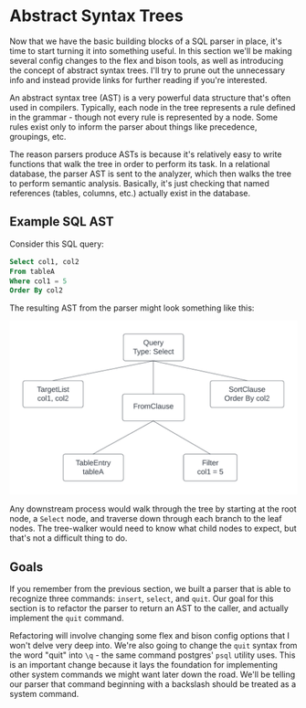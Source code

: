 # Abstract Syntax Trees

Now that we have the basic building blocks of a SQL parser in place, it's time to start turning it into something useful. In this section we'll be making several config changes to the flex and bison tools, as well as introducing the concept of abstract syntax trees. I'll try to prune out the unnecessary info and instead provide links for further reading if you're interested.

An abstract syntax tree (AST) is a very powerful data structure that's often used in compilers. Typically, each node in the tree represents a rule defined in the grammar - though not every rule is represented by a node. Some rules exist only to inform the parser about things like precedence, groupings, etc.

The reason parsers produce ASTs is because it's relatively easy to write functions that walk the tree in order to perform its task. In a relational database, the parser AST is sent to the analyzer, which then walks the tree to perform semantic analysis. Basically, it's just checking that named references (tables, columns, etc.) actually exist in the database.

## Example SQL AST

Consider this SQL query:

```sql
Select col1, col2
From tableA
Where col1 = 5
Order By col2
```

The resulting AST from the parser might look something like this:

![SQL AST](assets/sql_ast.png)

Any downstream process would walk through the tree by starting at the root node, a `Select` node, and traverse down through each branch to the leaf nodes. The tree-walker would need to know what child nodes to expect, but that's not a difficult thing to do.

## Goals

If you remember from the previous section, we built a parser that is able to recognize three commands: `insert`, `select`, and `quit`. Our goal for this section is to refactor the parser to return an AST to the caller, and actually implement the `quit` command.

Refactoring will involve changing some flex and bison config options that I won't delve very deep into. We're also going to change the `quit` syntax from the word "quit" into `\q` - the same command postgres' `psql` utility uses. This is an important change because it lays the foundation for implementing other system commands we might want later down the road. We'll be telling our parser that command beginning with a backslash should be treated as a system command.